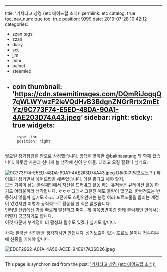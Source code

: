 
---
title: '기차타고 상경 (etc 에어드랍 소식)'
permlink: etc
catalog: true
toc_nav_num: true
toc: true
position: 9999
date: 2019-07-28 10:42:12
categories:
- zzan
tags:
- zzan
- diary
- sct
- jjm
- mini
- palnet
- steemleo
- coin
thumbnail: 'https://cdn.steemitimages.com/DQmRiJogqQ7qWLWYwzF2ieVQdHvB3BdgnZNGrRrtx2mEtYz/9C773F74-E5ED-48DA-90A1-4AE203D74A43.jpeg'
sidebar:
    right:
        sticky: true
widgets:
    -
        type: toc
        position: right
---


월요일 정기점검을 받으로 상경했습니다. 
방학을 맞이한 @bakhasatang 와 함께 왔습니다. 
하룻밤 사촌과 신나게 놀 생각에 신이 난 아들.
대리고 오길 잘했다 싶네요. 

![9C773F74-E5ED-48DA-90A1-4AE203D74A43.jpeg](https://cdn.steemitimages.com/DQmRiJogqQ7qWLWYwzF2ieVQdHvB3BdgnZNGrRrtx2mEtYz/9C773F74-E5ED-48DA-90A1-4AE203D74A43.jpeg)
D폰(디지털포르노 ?!) 싸이트가 생기면서 에어드랍을 해주었습니다.  이걸 좋다고 해야 할지.  
모든 기록이 남는 블럭체인에서 자신을 드러내고 활동 하는 유저들은 큐레이션 활동 하기도 어려울꺼라 생각됩니다.  ㅎㅎㅎ 그래서 그런진 매도 물량이 많군요.  한번정도는 반등하지 않을까 싶기도 하고. 
그전에도 스팀잇안에는 분명 여러 포르노물을 올리는 계정이 있었지만 이렇게 공식적으로 활동을 한 적은 없었습니다.  
인터넷 산업에선 가장 빠르게 발전하고 퍼지는게 이쪽방면이긴 한데 블럭체인 안에서는 어떨지 궁금하기도 합니다.  
이것 때문에 부계정이 더 활성화 될수도 있겠다 싶기도 합니다. 

사족: 한국산 성인물을 생각하시면 안됩니다. 성기노출이 있는 포르노 물이니 접속여부에 신중을 기해야 합니다 

![ED0F2962-A01A-4A56-ACEE-94E947A36D26.jpeg](https://cdn.steemitimages.com/DQmYqvdSLUGMJefGodNg5nrb3FiX9aSPc7TTq8oPEp9ZLhz/ED0F2962-A01A-4A56-ACEE-94E947A36D26.jpeg)

- - -

This page is synchronized from the post: ['기차타고 상경 (etc 에어드랍 소식)'](https://steemit.com/@kingbit/etc)
